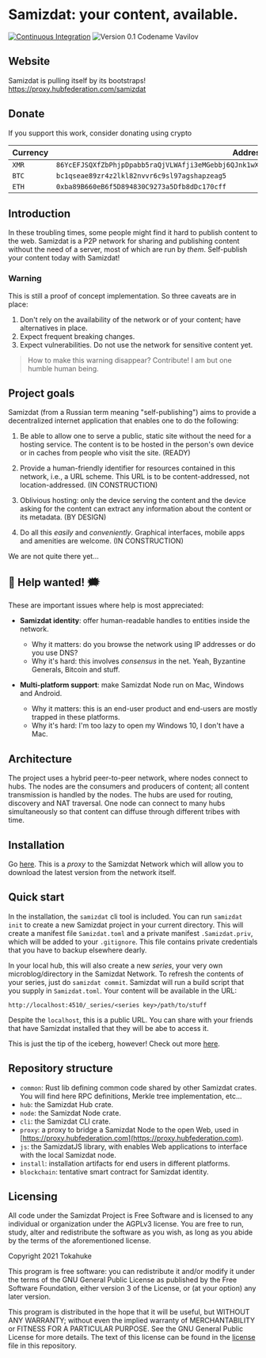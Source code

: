 # Samizdat: your content, available.

[![Continuous Integration](https://github.com/tokahuke/samizdat/actions/workflows/deploy-testbed.yaml/badge.svg?branch=stable)](https://github.com/tokahuke/samizdat/actions/workflows/deploy-testbed.yaml)
![Version 0.1 Codename Vavilov](https://img.shields.io/badge/version-0.1--vavilov-informational)

## Website

Samizdat is pulling itself by its bootstraps!
https://proxy.hubfederation.com/samizdat

## Donate

If you support this work, consider donating using crypto

| Currency | Address                                      |
|----------|----------------------------------------------|
| `XMR`    | `86YcEFJSQXfZbPhjpDpabb5raQjVLWAfji3eMGebbj6QJnk1wXfgfqx9pgqURUWqMbjW7mNTC79guNEEsGPKJbRGKxEkrAN` |
| `BTC`    | `bc1qseae89zr4z2lkl82nvvr6c9sl97agshapzeag5` |
| `ETH`    | `0xba89B660eB6f5D894830C9273a5Dfb8dDc170cff` |


## Introduction

In these troubling times, some people might find it hard to publish content to the web. Samizdat is a P2P network for sharing and publishing content without the need of a server, most of which are run by _them_. Self-publish your content today with Samizdat!

### Warning

This is still a proof of concept implementation. So three caveats are in place:

1. Don't rely on the availability of the network or of your content; have alternatives in place.
2. Expect frequent breaking changes.
3. Expect vulnerabilities. Do not use the network for sensitive content yet.

> How to make this warning disappear? Contribute! I am but one humble human being.

## Project goals

Samizdat (from a Russian term meaning "self-publishing") aims to provide a decentralized internet application that enables one to do the following:

1. Be able to allow one to serve a public, static site without the need for a hosting service. The content is to be hosted in the person's own device or in caches from people who visit the site. (READY)

2. Provide a human-friendly identifier for resources contained in this network, i.e., a URL scheme. This URL is to be content-addressed, not location-addressed. (IN CONSTRUCTION)

3. Oblivious hosting: only the device serving the content and the device asking for the content can extract any information about the content or its metadata. (BY DESIGN)

4. Do all this _easily_ and _conveniently_. Graphical interfaces, mobile apps and amenities are welcome. (IN CONSTRUCTION)

We are not quite there yet...
 
## 📢 Help wanted! 🗯

These are important issues where help is most appreciated:

* **Samizdat identity**: offer human-readable handles to entities inside the network.
  * Why it matters: do you browse the network using IP addresses or do you use DNS?
  * Why it's hard: this involves _consensus_ in the net. Yeah, Byzantine Generals, Bitcoin and stuff. 

* **Multi-platform support**: make Samizdat Node run on Mac, Windows and Android.
    * Why it matters: this is an end-user product and end-users are mostly trapped in these platforms.
    * Why it's hard: I'm too lazy to open my Windows 10, I don't have a Mac. 

## Architecture

The project uses a hybrid peer-to-peer network, where nodes connect to hubs. The nodes are the consumers and producers of content; all content transmission is handled by the nodes. The hubs are used for routing, discovery and NAT traversal. One node can connect to many hubs simultaneously so that content can diffuse through different tribes with time.

## Installation

Go [here](https://proxy.hubfederation.com/_series/fGfgc7ibvwy26U7nHjcaAhYmyLvXl84Ld-qab_0PPJc/install). This is a _proxy_ to the Samizdat Network which will allow you to download the latest version from the network itself.

## Quick start

In the installation, the `samizdat` cli tool is included. You can run `samizdat init` to create a new Samizdat project in your current directory. This will create a manifest file `Samizdat.toml` and a private manifest `.Samizdat.priv`, which will be added to your `.gitignore`. This file contains private credentials that you have to backup elsewhere dearly.

In your local hub, this will also create a new _series_, your very own microblog/directory in the Samizdat Network. To refresh the contents of your series, just do `samizdat commit`. Samizdat will run a build script that you supply in `Samizdat.toml`. Your content will be available in the URL:

```
http://localhost:4510/_series/<series key>/path/to/stuff
```

Despite the `localhost`, this is a public URL. You can share with your friends that have Samizdat installed that 
they will be abe to access it.

This is just the tip of the iceberg, however! Check out more [here](https://proxy.hubfederation.com/_series/fGfgc7ibvwy26U7nHjcaAhYmyLvXl84Ld-qab_0PPJc/docs).


## Repository structure

* `common`: Rust lib defining common code shared by other Samizdat crates. You will find here RPC definitions, Merkle tree implementation, etc...
* `hub`: the Samizdat Hub crate. 
* `node`: the Samizdat Node crate.
* `cli`: the Samizdat CLI crate.
* `proxy`: a proxy to bridge a Samizdat Node to the open Web, used in [https://proxy.hubfederation.com](https://proxy.hubfederation.com).
* `js`: the SamizdatJS library, with enables Web applications to interface with the local Samizdat node. 
* `install`: installation artifacts for end users in different platforms.
* `blockchain`: tentative smart contract for Samizdat identity. 

## Licensing

All code under the Samizdat Project is Free Software and is licensed to any individual or
    organization under the AGPLv3 license. You are free to run, study, alter and redistribute
    the software as you wish, as long as you abide by the terms of the aforementioned license.

Copyright 2021 Tokahuke

This program is free software: you can redistribute it and/or modify
it under the terms of the GNU General Public License as published by
the Free Software Foundation, either version 3 of the License, or
(at your option) any later version.

This program is distributed in the hope that it will be useful,
but WITHOUT ANY WARRANTY; without even the implied warranty of
MERCHANTABILITY or FITNESS FOR A PARTICULAR PURPOSE.  See the
GNU General Public License for more details. The text of this license
can be found in the [license](./license) file in this repository.
